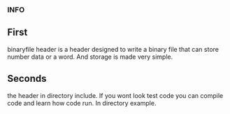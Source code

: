 ### INFO

## First
binaryfile header is a header designed to write a binary file that can 
store number data or a word. And storage is made very simple.

## Seconds
the header in directory include. If you wont look test code you can compile code and learn
how code run. In directory example.
